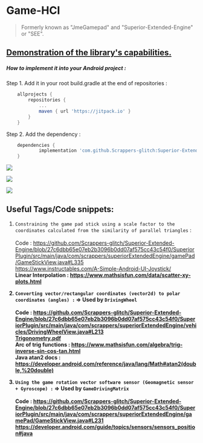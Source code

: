  # Game-HCI
> Formerly known as "JmeGamepad" and "Superior-Extended-Engine" or "SEE".

## [Demonstration of the library's capabilities.](https://www.youtube.com/watch?v=Gp2JJ-PCI8c) ##

##### How to implement it into your Android project :

Step 1. Add it in your root build.gradle at the end of repositories :
```gradle
	allprojects {
		repositories {
			...
			maven { url 'https://jitpack.io' }
		}
	}
  ```

Step 2. Add the dependency :
```gradle
	dependencies {
	        implementation 'com.github.Scrappers-glitch:Superior-Extended-Engine:1.x.x'
	}
```

![](https://github.com/Scrappers-glitch/Superior-Extended-Engine/blob/master/SuperiorPlugin/src/main/java/com/scrappers/superiorExtendedEngine/attachments/imageSEEDemo1.png)

![](https://github.com/Scrappers-glitch/Superior-Extended-Engine/blob/master/SuperiorPlugin/src/main/java/com/scrappers/superiorExtendedEngine/attachments/imageSEEDemo2.png)

![](https://github.com/Scrappers-glitch/Superior-Extended-Engine/blob/master/SuperiorPlugin/src/main/java/com/scrappers/superiorExtendedEngine/attachments/imageSEEDemo3.png)

## Useful Tags/Code snippets: 

1) `Constraining the game pad stick using a scale factor to the coordinates calculated from the similarity of parallel triangles` : 
        <br/>
	<br/>
	Code : https://github.com/Scrappers-glitch/Superior-Extended-Engine/blob/27c6dbb65e07eb2b3096b0dd07af575cc43c54f0/SuperiorPlugin/src/main/java/com/scrappers/superiorExtendedEngine/gamePad/GameStickView.java#L335 
	<br/>
	https://www.instructables.com/A-Simple-Android-UI-Joystick/
	<br/>
	<b> Linear Interpolation : <b/>
	https://www.mathsisfun.com/data/scatter-xy-plots.html

2) `Converting vector/rectangular coordinates (vector2d) to polar coordinates (angles) :` => Used by `DrivingWheel`
	<br/>
	<br/>
	Code : https://github.com/Scrappers-glitch/Superior-Extended-Engine/blob/27c6dbb65e07eb2b3096b0dd07af575cc43c54f0/SuperiorPlugin/src/main/java/com/scrappers/superiorExtendedEngine/vehicles/DrivingWheelView.java#L213
	<br/>
 	[Trigonometry.pdf](https://github.com/Scrappers-glitch/Superior-Extended-Engine/files/7531994/Trigonometry.pdf)
	<br/>
	Arc of trig functions : https://www.mathsisfun.com/algebra/trig-inverse-sin-cos-tan.html 
	<br/>
	Java atan2 docs : https://developer.android.com/reference/java/lang/Math#atan2(double,%20double)


3) `Using the game rotation vector software sensor (Geomagnetic sensor + Gyroscope) :` => Used by `GameDrivingMatrix`
	<br/>
	<br/>
	Code : https://github.com/Scrappers-glitch/Superior-Extended-Engine/blob/27c6dbb65e07eb2b3096b0dd07af575cc43c54f0/SuperiorPlugin/src/main/java/com/scrappers/superiorExtendedEngine/gamePad/GameStickView.java#L231 
	<br/>
	https://developer.android.com/guide/topics/sensors/sensors_position#java
